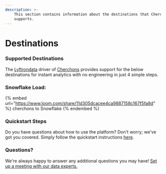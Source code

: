 ```yaml
---
description: >-
    This section contains information about the destinations that Cherchons
    supports.
---
```


# Destinations

### Supported Destinations

The [Lyftrondata](https://www.lyftrondata.com/) driver of [Cherchons](https://www.lyftrondata.com/integration/cherchons/) provides support for the below destinations for instant analytics with no engineering in just 4 simple steps.

### Snowflake Load:

{% embed url="https://www.loom.com/share/11d305dcacee4ca9887158c167f5fa8d" %}
cherchons to Snowflake
{% endembed %}

### Quickstart Steps

Do you have questions about how to use the platform? Don't worry; we've got you covered. Simply follow the quickstart instructions [here](../../../quickstart-steps.md).

### Questions? <a href="#questions" id="questions"></a>

We're always happy to answer any additional questions you may have! [Set up a meeting with our data experts.](https://www.lyftrondata.com/book-a-meeting/)
